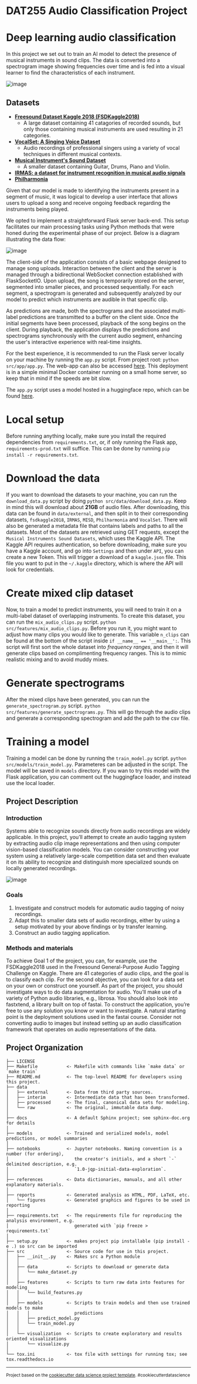DAT255 Audio Classification Project
==============================

# Deep learning audio classification

In this project we set out to train an AI model to detect the presence of musical instruments in sound clips. The data is converted into a spectrogram image showing frequencies over time and is fed into a visual learner to find the characteristics of each instrument.

![image](https://github.com/oygarden/dat255-audio_project-g11/assets/89018956/bf9a78f0-7686-425c-8d7d-11dfd0cda53b)

## Datasets

- [__Freesound Dataset Kaggle 2018 (FSDKaggle2018)__]()
    - A large dataset containing 41 catagories of recorded sounds, but only those containing musical instruments are used resulting in 21 categories.
- [__VocalSet: A Singing Voice Dataset__](https://zenodo.org/records/1193957)
    - Audio recordings of professional singers using a variety of vocal techniques in different musical contexts.
- [__Musical Instrument's Sound Dataset__](https://www.kaggle.com/datasets/soumendraprasad/musical-instruments-sound-dataset/code)
    - A smaller dataset containing Guitar, Drums, Piano and Violin.
- [__IRMAS: a dataset for instrument recognition in musical audio signals__](https://www.upf.edu/web/mtg/irmas)
- [__Philharmonia__](https://philharmonia.co.uk/resources/sound-samples/)


Given that our model is made to identifying the instruments present in a segment of music, it was logical to develop a user interface that allows users to upload a song and receive ongoing feedback regarding the instruments being played.

We opted to implement a straightforward Flask server back-end. This setup facilitates our main processing tasks using Python methods that were honed during the experimental phase of our project. Below is a diagram illustrating the data flow:

![image](https://github.com/oygarden/dat255-audio_project-g11/assets/89018956/d9542eff-7ece-4dd9-a5d5-c57f068c62b1)

The client-side of the application consists of a basic webpage designed to manage song uploads. Interaction between the client and the server is managed through a bidirectional WebSocket connection established with FlaskSocketIO. Upon upload, the song is temporarily stored on the server, segmented into smaller pieces, and processed sequentially. For each segment, a spectrogram is generated and subsequently analyzed by our model to predict which instruments are audible in that specific clip.

As predictions are made, both the spectrograms and the associated multi-label predictions are transmitted to a buffer on the client side. Once the initial segments have been processed, playback of the song begins on the client. During playback, the application displays the predictions and spectrograms synchronously with the current audio segment, enhancing the user's interactive experience with real-time insights.

For the best experience, it is recommended to run the Flask server locally on your machine by running the `app.py` script. From project root: `python src/app/app.py`. The web-app can also be accessed [here](https://flask.onegard.no/). This deployment is in a simple minimal Docker container running on a small home server, so keep that in mind if the speeds are bit slow. 

The `app.py` script uses a model hosted in a huggingface repo, which can be found [here](https://huggingface.co/gruppe11/audio-classifier/tree/main). 
# Local setup

Before running anything locally, make sure you install the required dependencies from `requirements.txt`, or, if only running the Flask app, `requirements-prod.txt` will suffice. This can be done by running `pip install -r requirements.txt`.

# Download the data

If you want to download the datasets to your machine, you can run the `download_data.py` script by doing `python src/data/download_data.py`. Keep in mind this will download about __21GB__ of audio files. After downloading, this data can be found in `data/external`, and then split in to their corresponding datasets, `fsdkaggle2018`, `IRMAS`, `MISD`, `Philharmonia` and `VocalSet`. There will also be generated a metadata file that contains labels and paths to all the datasets. Most of the datasets are retrieved using GET requests, except the `Musical Instruments Sound Datasets`, which uses the Kaggle API. The Kaggle API requires authentication, so before downloading, make sure you have a Kaggle account, and go into `Settings` and then under `API`, you can create a new Token. This will trigger a download of a `kaggle.json` file. This file you want to put in the `~/.kaggle` directory, which is where the API will look for credentials. 

# Create mixed clip dataset

Now, to train a model to predict instruments, you will need to train it on a multi-label dataset of overlapping instruments. To create this dataset, you can run the `mix_audio_clips.py` script. `python src/features/mix_audio_clips.py`. Before you run it, you might want to adjust how many clips you would like to generate. This variable `n_clips` can be found at the bottom of the script inside `if __name__ == '__main__':`. This script will first sort the whole dataset into _frequency ranges_, and then it will generate clips based on complimenting frequency ranges. This is to mimic realistic mixing and to avoid muddy mixes.  

# Generate spectrograms

After the mixed clips have been generated, you can run the `generate_spectrogram.py` script. `python src/features/generate_spectrograms.py`. This will go through the audio clips and generate a corresponding spectrogram and add the path to the csv file. 

# Training a model

Training a model can be done by running the `train_model.py` script. `python src/models/train_model.py`. Parameteres can be adjusted in the script. The model will be saved in `models` directory. If you wan to try this model with the Flask application, you can comment out the huggingface loader, and instead use the local loader. 


Project Description
------------

### Introduction

Systems able to recognize sounds directly from audio recordings are widely applicable. In this project, you’ll attempt to create an audio tagging system by extracting audio clip image representations and then using computer vision-based classification models. You can consider constructing your system using a relatively large-scale competition data set and then evaluate it on its ability to recognize and distinguish more specialized sounds on locally generated recordings.

![image](https://github.com/oygarden/dat255-audio_project-g11/assets/89018956/94dde56e-82ef-4d63-8b65-615657c9713a)

### Goals

1. Investigate and construct models for automatic audio tagging of noisy recordings.
2. Adapt this to smaller data sets of audio recordings, either by using a setup motivated by your above findings or by transfer learning.
3. Construct an audio tagging application.

### Methods and materials

To achieve Goal 1 of the project, you can, for example, use the FSDKaggle2018 used in the Freesound General-Purpose Audio Tagging Challenge on Kaggle. There are 41 categories of audio clips, and the goal is to classify each clip. For the second objective, you can look for a data set on your own or construct one yourself. As part of the project, you should investigate ways to do data augmentation for audio. You’ll make use of a variety of Python audio libraries, e.g., librosa. You should also look into fastxtend, a library built on top of fastai. To construct the application, you’re free to use any solution you know or want to investigate. A natural starting point is the deployment solutions used in the fastai course. Consider not converting audio to images but instead setting up an audio classification framework that operates on audio representations of the data.


Project Organization
------------

    ├── LICENSE
    ├── Makefile           <- Makefile with commands like `make data` or `make train`
    ├── README.md          <- The top-level README for developers using this project.
    ├── data
    │   ├── external       <- Data from third party sources.
    │   ├── interim        <- Intermediate data that has been transformed.
    │   ├── processed      <- The final, canonical data sets for modeling.
    │   └── raw            <- The original, immutable data dump.
    │
    ├── docs               <- A default Sphinx project; see sphinx-doc.org for details
    │
    ├── models             <- Trained and serialized models, model predictions, or model summaries
    │
    ├── notebooks          <- Jupyter notebooks. Naming convention is a number (for ordering),
    │                         the creator's initials, and a short `-` delimited description, e.g.
    │                         `1.0-jqp-initial-data-exploration`.
    │
    ├── references         <- Data dictionaries, manuals, and all other explanatory materials.
    │
    ├── reports            <- Generated analysis as HTML, PDF, LaTeX, etc.
    │   └── figures        <- Generated graphics and figures to be used in reporting
    │
    ├── requirements.txt   <- The requirements file for reproducing the analysis environment, e.g.
    │                         generated with `pip freeze > requirements.txt`
    │
    ├── setup.py           <- makes project pip installable (pip install -e .) so src can be imported
    ├── src                <- Source code for use in this project.
    │   ├── __init__.py    <- Makes src a Python module
    │   │
    │   ├── data           <- Scripts to download or generate data
    │   │   └── make_dataset.py
    │   │
    │   ├── features       <- Scripts to turn raw data into features for modeling
    │   │   └── build_features.py
    │   │
    │   ├── models         <- Scripts to train models and then use trained models to make
    │   │   │                 predictions
    │   │   ├── predict_model.py
    │   │   └── train_model.py
    │   │
    │   └── visualization  <- Scripts to create exploratory and results oriented visualizations
    │       └── visualize.py
    │
    └── tox.ini            <- tox file with settings for running tox; see tox.readthedocs.io


--------

<p><small>Project based on the <a target="_blank" href="https://drivendata.github.io/cookiecutter-data-science/">cookiecutter data science project template</a>. #cookiecutterdatascience</small></p>
